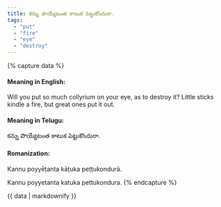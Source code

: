 ```yaml
---
title: కన్ను పొయ్యేటంత కాటుక పెట్టుకొందురా.
tags:
  - "put"
  - "fire"
  - "eye"
  - "destroy"
---
```


{% capture data %}
#### Meaning in English:
Will you put so much collyrium on your eye, as to destroy it?
Little sticks kindle a fire, but great ones put it out.

#### Meaning in Telugu:
కన్ను పొయ్యేటంత కాటుక పెట్టుకొందురా.

#### Romanization:
Kannu poyyēṭanta kāṭuka peṭṭukondurā.

Kannu poyyetanta katuka pettukondura.
{% endcapture %}

{{ data | markdownify }}


